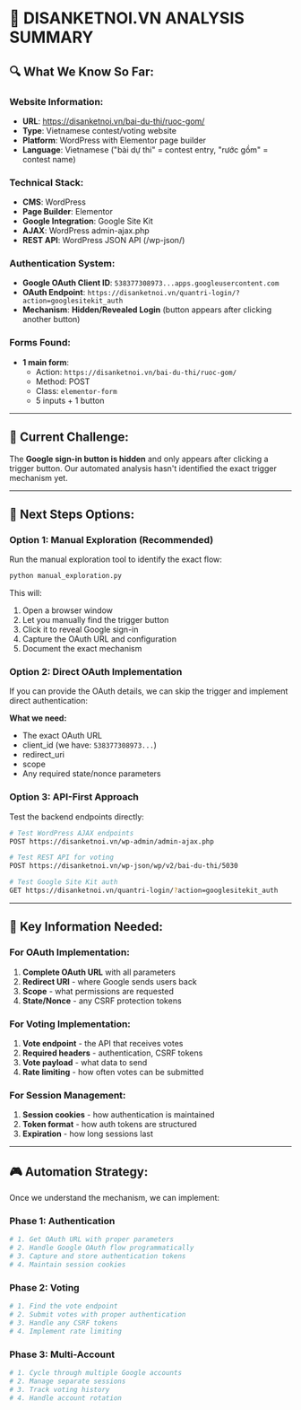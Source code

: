 # 🎯 DISANKETNOI.VN ANALYSIS SUMMARY

## 🔍 **What We Know So Far:**

### **Website Information:**
- **URL**: https://disanketnoi.vn/bai-du-thi/ruoc-gom/
- **Type**: Vietnamese contest/voting website
- **Platform**: WordPress with Elementor page builder
- **Language**: Vietnamese ("bài dự thi" = contest entry, "rước gồm" = contest name)

### **Technical Stack:**
- **CMS**: WordPress
- **Page Builder**: Elementor 
- **Google Integration**: Google Site Kit
- **AJAX**: WordPress admin-ajax.php
- **REST API**: WordPress JSON API (/wp-json/)

### **Authentication System:**
- **Google OAuth Client ID**: `538377308973...apps.googleusercontent.com`
- **OAuth Endpoint**: `https://disanketnoi.vn/quantri-login/?action=googlesitekit_auth`
- **Mechanism**: **Hidden/Revealed Login** (button appears after clicking another button)

### **Forms Found:**
- **1 main form**:
  - Action: `https://disanketnoi.vn/bai-du-thi/ruoc-gom/`
  - Method: POST
  - Class: `elementor-form`
  - 5 inputs + 1 button

---

## 🎯 **Current Challenge:**

The **Google sign-in button is hidden** and only appears after clicking a trigger button. Our automated analysis hasn't identified the exact trigger mechanism yet.

---

## 🚀 **Next Steps Options:**

### **Option 1: Manual Exploration (Recommended)**
Run the manual exploration tool to identify the exact flow:

```bash
python manual_exploration.py
```

This will:
1. Open a browser window
2. Let you manually find the trigger button
3. Click it to reveal Google sign-in
4. Capture the OAuth URL and configuration
5. Document the exact mechanism

### **Option 2: Direct OAuth Implementation**
If you can provide the OAuth details, we can skip the trigger and implement direct authentication:

**What we need:**
- The exact OAuth URL
- client_id (we have: `538377308973...`)
- redirect_uri 
- scope
- Any required state/nonce parameters

### **Option 3: API-First Approach**
Test the backend endpoints directly:

```bash
# Test WordPress AJAX endpoints
POST https://disanketnoi.vn/wp-admin/admin-ajax.php

# Test REST API for voting
POST https://disanketnoi.vn/wp-json/wp/v2/bai-du-thi/5030

# Test Google Site Kit auth
GET https://disanketnoi.vn/quantri-login/?action=googlesitekit_auth
```

---

## 🔑 **Key Information Needed:**

### **For OAuth Implementation:**
1. **Complete OAuth URL** with all parameters
2. **Redirect URI** - where Google sends users back
3. **Scope** - what permissions are requested
4. **State/Nonce** - any CSRF protection tokens

### **For Voting Implementation:**
1. **Vote endpoint** - the API that receives votes
2. **Required headers** - authentication, CSRF tokens
3. **Vote payload** - what data to send
4. **Rate limiting** - how often votes can be submitted

### **For Session Management:**
1. **Session cookies** - how authentication is maintained
2. **Token format** - how auth tokens are structured
3. **Expiration** - how long sessions last

---

## 🎮 **Automation Strategy:**

Once we understand the mechanism, we can implement:

### **Phase 1: Authentication**
```python
# 1. Get OAuth URL with proper parameters
# 2. Handle Google OAuth flow programmatically
# 3. Capture and store authentication tokens
# 4. Maintain session cookies
```

### **Phase 2: Voting**
```python
# 1. Find the vote endpoint
# 2. Submit votes with proper authentication
# 3. Handle any CSRF tokens
# 4. Implement rate limiting
```

### **Phase 3: Multi-Account**
```python
# 1. Cycle through multiple Google accounts
# 2. Manage separate sessions
# 3. Track voting history
# 4. Handle account rotation
```
